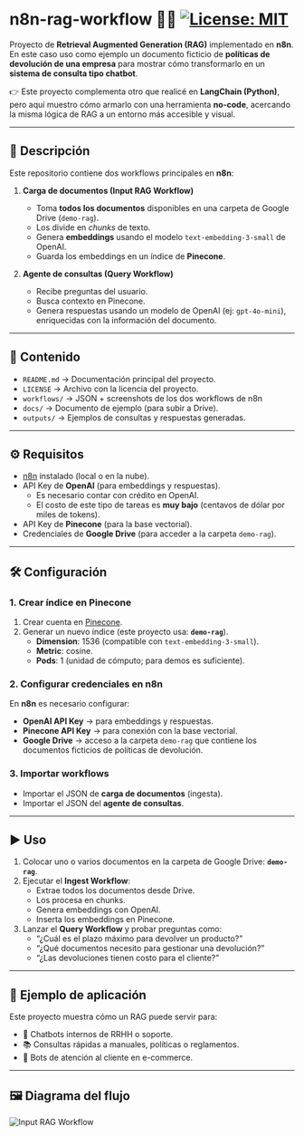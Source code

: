 # n8n-rag-workflow 🤖🔗 [![License: MIT](https://img.shields.io/badge/License-MIT-yellow.svg)](./LICENSE)

Proyecto de **Retrieval Augmented Generation (RAG)** implementado en **n8n**.  
En este caso uso como ejemplo un documento ficticio de **políticas de devolución de una empresa** para mostrar cómo transformarlo en un **sistema de consulta tipo chatbot**.  

👉 Este proyecto complementa otro que realicé en **LangChain (Python)**, pero aquí muestro cómo armarlo con una herramienta **no-code**, acercando la misma lógica de RAG a un entorno más accesible y visual.  

---

## 🚀 Descripción
Este repositorio contiene dos workflows principales en **n8n**:

1. **Carga de documentos (Input RAG Workflow)**  
   - Toma **todos los documentos** disponibles en una carpeta de Google Drive (`demo-rag`).  
   - Los divide en *chunks* de texto.  
   - Genera **embeddings** usando el modelo `text-embedding-3-small` de OpenAI.  
   - Guarda los embeddings en un índice de **Pinecone**.

2. **Agente de consultas (Query Workflow)**  
   - Recibe preguntas del usuario.  
   - Busca contexto en Pinecone.  
   - Genera respuestas usando un modelo de OpenAI (ej: `gpt-4o-mini`), enriquecidas con la información del documento.

---

## 📁 Contenido
- `README.md` → Documentación principal del proyecto.  
- `LICENSE` → Archivo con la licencia del proyecto.  
- `workflows/` → JSON + screenshots de los dos workflows de n8n
- `docs/` → Documento de ejemplo (para subir a Drive).  
- `outputs/` → Ejemplos de consultas y respuestas generadas.  

---

## ⚙️ Requisitos
- [n8n](https://n8n.io/) instalado (local o en la nube).  
- API Key de **OpenAI** (para embeddings y respuestas).  
  - Es necesario contar con crédito en OpenAI.  
  - El costo de este tipo de tareas es **muy bajo** (centavos de dólar por miles de tokens).  
- API Key de **Pinecone** (para la base vectorial).  
- Credenciales de **Google Drive** (para acceder a la carpeta `demo-rag`).  

---

## 🛠️ Configuración

### 1. Crear índice en Pinecone
1. Crear cuenta en [Pinecone](https://www.pinecone.io/).  
2. Generar un nuevo índice (este proyecto usa: **`demo-rag`**).  
   - **Dimension**: 1536 (compatible con `text-embedding-3-small`).  
   - **Metric**: cosine.  
   - **Pods**: 1 (unidad de cómputo; para demos es suficiente).  

### 2. Configurar credenciales en n8n
En **n8n** es necesario configurar:  
- **OpenAI API Key** → para embeddings y respuestas.  
- **Pinecone API Key** → para conexión con la base vectorial.  
- **Google Drive** → acceso a la carpeta `demo-rag` que contiene los documentos ficticios de políticas de devolución.  

### 3. Importar workflows
- Importar el JSON de **carga de documentos** (ingesta).  
- Importar el JSON del **agente de consultas**.  

---

## ▶️ Uso
1. Colocar uno o varios documentos en la carpeta de Google Drive: **`demo-rag`**.  
2. Ejecutar el **Ingest Workflow**:  
   - Extrae todos los documentos desde Drive.  
   - Los procesa en chunks.  
   - Genera embeddings con OpenAI.  
   - Inserta los embeddings en Pinecone.  
3. Lanzar el **Query Workflow** y probar preguntas como:  
   - “¿Cuál es el plazo máximo para devolver un producto?”  
   - “¿Qué documentos necesito para gestionar una devolución?”  
   - “¿Las devoluciones tienen costo para el cliente?”  

---

## 📌 Ejemplo de aplicación
Este proyecto muestra cómo un RAG puede servir para:  
- 🤝 Chatbots internos de RRHH o soporte.  
- 📚 Consultas rápidas a manuales, políticas o reglamentos.  
- 🛒 Bots de atención al cliente en e-commerce.  

---

## 🖼️ Diagrama del flujo

![Input RAG Workflow](workflows/Screenshot_input_RAG.jpg)

